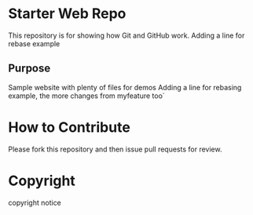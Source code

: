 # Starter Web Repo

This repository is for showing how Git and GitHub work.
Adding a line for rebase example

## Purpose

Sample website with plenty of files for demos
Adding a line for rebasing example, the more changes from
myfeature too`

# How to Contribute

Please fork this repository and then issue pull requests for review.
# Copyright
copyright notice
